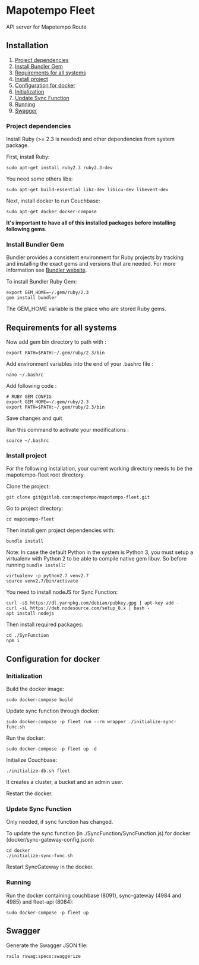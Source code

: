 Mapotempo Fleet
===============
API server for Mapotempo Route

## Installation

1. [Project dependencies](#project-dependencies)
2. [Install Bundler Gem](#install-bundler-gem)
3. [Requirements for all systems](#requirements-for-all-systems)
4. [Install project](#install-project)
5. [Configuration for docker](#configuration)
7. [Initialization](#initialization)
7. [Update Sync Function](#update-sync-function)
8. [Running](#running)
8. [Swagger](#swagger)

### Project dependencies

Install Ruby (>= 2.3 is needed) and other dependencies from system package.

First, install Ruby:

    sudo apt-get install ruby2.3 ruby2.3-dev

You need some others libs:

    sudo apt-get build-essential libz-dev libicu-dev libevent-dev

Next, install docker to run Couchbase:

    sudo apt-get docker docker-compose

__It's important to have all of this installed packages before installing following gems.__

### Install Bundler Gem

Bundler provides a consistent environment for Ruby projects by tracking and installing the exact gems and versions that are needed.
For more information see [Bundler website](http://bundler.io).

To install Bundler Ruby Gem:

    export GEM_HOME=~/.gem/ruby/2.3
    gem install bundler

The GEM_HOME variable is the place who are stored Ruby gems.

## Requirements for all systems

Now add gem bin directory to path with :

    export PATH=$PATH:~/.gem/ruby/2.3/bin

Add environment variables into the end of your .bashrc file :

    nano ~/.bashrc

Add following code :

    # RUBY GEM CONFIG
    export GEM_HOME=~/.gem/ruby/2.3
    export PATH=$PATH:~/.gem/ruby/2.3/bin

Save changes and quit

Run this command to activate your modifications :

    source ~/.bashrc

### Install project

For the following installation, your current working directory needs to be the mapotempo-fleet root directory.

Clone the project:

    git clone git@gitlab.com:mapotempo/mapotempo-fleet.git

Go to project directory:

    cd mapotempo-fleet

Then install gem project dependencies with:

    bundle install

Note: In case the default Python in the system is Python 3, you must setup a virtualenv with Python 2 to be able to compile native gem libuv. So before running `bundle install`:

    virtualenv -p python2.7 venv2.7
    source venv2.7/bin/activate

You need to install nodeJS for Sync Function:

    curl -sS https://dl.yarnpkg.com/debian/pubkey.gpg | apt-key add -
    curl -sL https://deb.nodesource.com/setup_8.x | bash -
    apt install nodejs

Then install required packages:

    cd ./SynFunction
    npm i

## Configuration for docker

### Initialization

Build the docker image:

    sudo docker-compose build

Update sync function through docker:

    sudo docker-compose -p fleet run --rm wrapper ./initialize-sync-func.sh

Run the docker:

    sudo docker-compose -p fleet up -d

Initialize Couchbase:

    ./initialize-db.sh fleet

It creates a cluster, a bucket and an admin user.

Restart the docker.

### Update Sync Function

Only needed, if sync function has changed.

To update the sync function (in ./SyncFunction/SyncFunction.js) for docker (docker/sync-gateway-config.json):

    cd docker
    ./initialize-sync-func.sh

Restart SyncGateway in the docker.

### Running

Run the docker containing couchbase (8091), sync-gateway (4984 and 4985) and fleet-api (8084): 

    sudo docker-compose -p fleet up

## Swagger

Generate the Swagger JSON file:

    rails rswag:specs:swaggerize
